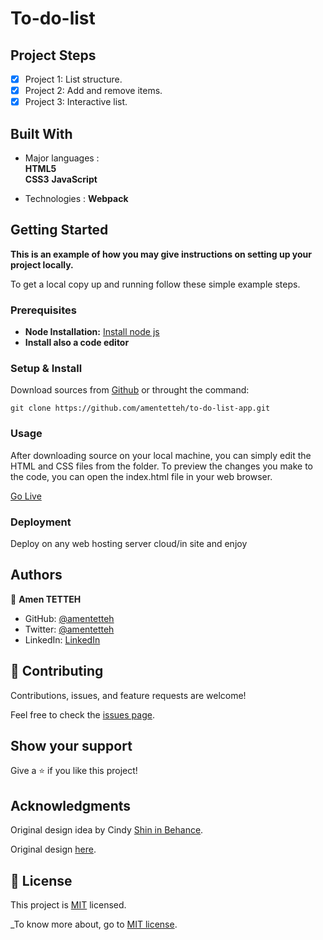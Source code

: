 # To-do-list

## Project Steps

- [x] Project 1: List structure. 
- [x] Project 2: Add and remove items.
- [x] Project 3: Interactive list.

## Built With

- Major languages :\
  **HTML5**  \
  **CSS3**
  **JavaScript**

- Technologies :
    **Webpack**


## Getting Started

**This is an example of how you may give instructions on setting up your project locally.**


To get a local copy up and running follow these simple example steps.

### Prerequisites

* **Node Installation:** [Install node js](https://nodejs.org/en/download/)
* **Install also a code editor**

### Setup & Install

Download sources from [Github](https://github.com/amentetteh/to-do-list-app.git) or throught the command: 
```
git clone https://github.com/amentetteh/to-do-list-app.git

```

### Usage

After downloading source on your local machine, you can simply edit the HTML and CSS files from the folder. To preview the changes you make to the code, you can open the index.html file in your web browser.

[Go Live](https://github.com/amentetteh/to-do-list-app)

### Deployment
Deploy on any web hosting server cloud/in site and enjoy 

## Authors

👤 **Amen TETTEH**

- GitHub: [@amentetteh](https://github.com/amentetteh)
- Twitter: [@amentetteh](https://twitter.com/amentetteh)
- LinkedIn: [LinkedIn](https://linkedin.com/in/amentetteh)

## 🤝 Contributing

Contributions, issues, and feature requests are welcome!

Feel free to check the [issues page](../../issues/).

## Show your support

Give a ⭐️ if you like this project!

## Acknowledgments

Original design idea by Cindy [Shin in Behance](https://www.behance.net/adagio07).

Original design [here](https://web.archive.org/web/20180320194056/http://www.getminimalist.com:80/).

## 📝 License

This project is [MIT](./LICENSE) licensed.

_To know more about, go to [MIT license](https://choosealicense.com/licenses/mit/).
